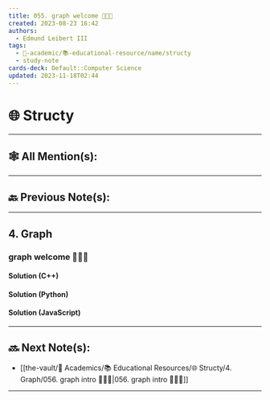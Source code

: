 ```yaml
---
title: 055. graph welcome 👨🏻‍🏫
created: 2023-08-23 16:42
authors:
  - Edmund Leibert III
tags:
  - 🔴-academic/📚-educational-resource/name/structy
  - study-note
cards-deck: Default::Computer Science
updated: 2023-11-18T02:44
---
```


# 🌐 Structy

---

## 🕸️ All Mention(s):

---

## 🔙 Previous Note(s):

---

## 4. Graph

### **graph welcome 👨🏻‍🏫**

#### Solution (C++)

#### Solution (Python)

#### Solution (JavaScript)

---

## 🔜 Next Note(s):
- [[the-vault/🔴 Academics/📚 Educational Resources/🌐 Structy/4. Graph/056. graph intro 👨🏻‍🏫|056. graph intro 👨🏻‍🏫]]

---



